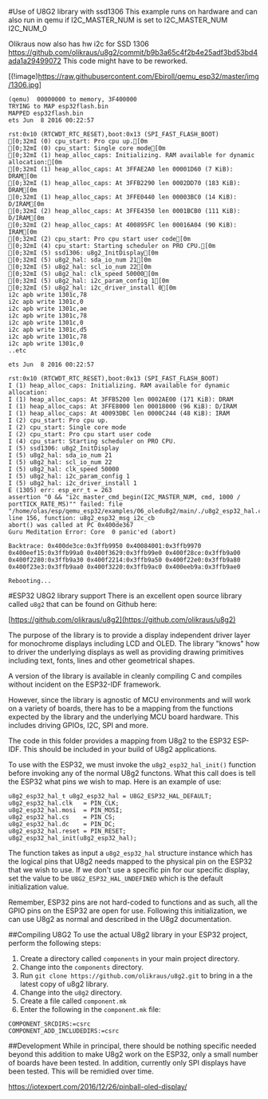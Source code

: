 #Use of U8G2 library with ssd1306
This example runs on hardware and can also run in qemu if I2C_MASTER_NUM is set to I2C_MASTER_NUM I2C_NUM_0

Olikraus now also has hw i2c for SSD 1306
https://github.com/olikraus/u8g2/commit/b9b3a65c4f2b4e25adf3bd53bd4ada1a29499072
This code might have to be reworked.


[(!image)https://raw.githubusercontent.com/Ebiroll/qemu_esp32/master/img/1306.jpg]

```
(qemu)  00000000 to memory, 3F400000
TRYING to MAP esp32flash.bin
MAPPED esp32flash.bin
ets Jun  8 2016 00:22:57

rst:0x10 (RTCWDT_RTC_RESET),boot:0x13 (SPI_FAST_FLASH_BOOT)
[0;32mI (0) cpu_start: Pro cpu up.[0m
[0;32mI (0) cpu_start: Single core mode[0m
[0;32mI (1) heap_alloc_caps: Initializing. RAM available for dynamic allocation:[0m
[0;32mI (1) heap_alloc_caps: At 3FFAE2A0 len 00001D60 (7 KiB): DRAM[0m
[0;32mI (1) heap_alloc_caps: At 3FFB2290 len 0002DD70 (183 KiB): DRAM[0m
[0;32mI (1) heap_alloc_caps: At 3FFE0440 len 00003BC0 (14 KiB): D/IRAM[0m
[0;32mI (2) heap_alloc_caps: At 3FFE4350 len 0001BCB0 (111 KiB): D/IRAM[0m
[0;32mI (2) heap_alloc_caps: At 400895FC len 00016A04 (90 KiB): IRAM[0m
[0;32mI (2) cpu_start: Pro cpu start user code[0m
[0;32mI (4) cpu_start: Starting scheduler on PRO CPU.[0m
[0;32mI (5) ssd1306: u8g2_InitDisplay[0m
[0;32mI (5) u8g2_hal: sda_io_num 21[0m
[0;32mI (5) u8g2_hal: scl_io_num 22[0m
[0;32mI (5) u8g2_hal: clk_speed 50000[0m
[0;32mI (5) u8g2_hal: i2c_param_config 1[0m
[0;32mI (5) u8g2_hal: i2c_driver_install 0[0m
i2c apb write 1301c,78 
i2c apb write 1301c,0 
i2c apb write 1301c,ae 
i2c apb write 1301c,78 
i2c apb write 1301c,0 
i2c apb write 1301c,d5 
i2c apb write 1301c,78 
i2c apb write 1301c,0 
..etc

```



```
ets Jun  8 2016 00:22:57

rst:0x10 (RTCWDT_RTC_RESET),boot:0x13 (SPI_FAST_FLASH_BOOT)
I (1) heap_alloc_caps: Initializing. RAM available for dynamic allocation:
I (1) heap_alloc_caps: At 3FFB5200 len 0002AE00 (171 KiB): DRAM
I (1) heap_alloc_caps: At 3FFE8000 len 00018000 (96 KiB): D/IRAM
I (1) heap_alloc_caps: At 40093DBC len 0000C244 (48 KiB): IRAM
I (2) cpu_start: Pro cpu up.
I (2) cpu_start: Single core mode
I (2) cpu_start: Pro cpu start user code
I (4) cpu_start: Starting scheduler on PRO CPU.
I (5) ssd1306: u8g2_InitDisplay
I (5) u8g2_hal: sda_io_num 21
I (5) u8g2_hal: scl_io_num 22
I (5) u8g2_hal: clk_speed 50000
I (5) u8g2_hal: i2c_param_config 1
I (5) u8g2_hal: i2c_driver_install 1
E (1305) err: esp_err_t = 263
assertion "0 && "i2c_master_cmd_begin(I2C_MASTER_NUM, cmd, 1000 / portTICK_RATE_MS)"" failed: file "/home/olas/esp/qemu_esp32/examples/06_oledu8g2/main/./u8g2_esp32_hal.c", line 156, function: u8g2_esp32_msg_i2c_cb
abort() was called at PC 0x400de367
Guru Meditation Error: Core  0 panic'ed (abort)

Backtrace: 0x400de3ce:0x3ffb9950 0x40084001:0x3ffb9970 0x400eef15:0x3ffb99a0 0x400f3629:0x3ffb99e0 0x400f28ce:0x3ffb9a00 0x400f2280:0x3ffb9a30 0x400f2214:0x3ffb9a50 0x400f22e0:0x3ffb9a80 0x400f23e3:0x3ffb9aa0 0x400f3220:0x3ffb9ac0 0x400eeb9a:0x3ffb9ae0

Rebooting...
```


#ESP32 U8G2 library support
There is an excellent open source library called `u8g2` that can be found on Github here:

[https://github.com/olikraus/u8g2](https://github.com/olikraus/u8g2)

The purpose of the library is to provide a display independent driver layer for monochrome displays including LCD and OLED.
The library "knows" how to driver the underlying displays as well as providing drawing primitives including text, fonts, lines and
other geometrical shapes.

A version of the library is available in cleanly compiling C and compiles without incident on the ESP32-IDF framework.

However, since the library is agnostic of MCU environments and will work on a variety of boards, there has to be a mapping from
the functions expected by the library and the underlying MCU board hardware.  This includes driving GPIOs, I2C, SPI and more.

The code in this folder provides a mapping from U8g2 to the ESP32 ESP-IDF.  This should be included in your build of U8g2 applications.

To use with the ESP32, we must invoke the `u8g2_esp32_hal_init()` function before invoking any of the normal U8g2 functons.  What
this call does is tell the ESP32 what pins we wish to map.  Here is an example of use:

```
u8g2_esp32_hal_t u8g2_esp32_hal = U8G2_ESP32_HAL_DEFAULT;
u8g2_esp32_hal.clk   = PIN_CLK;
u8g2_esp32_hal.mosi  = PIN_MOSI;
u8g2_esp32_hal.cs    = PIN_CS;
u8g2_esp32_hal.dc    = PIN_DC;
u8g2_esp32_hal.reset = PIN_RESET;
u8g2_esp32_hal_init(u8g2_esp32_hal);
```

The function takes as input a `u8g2_esp32_hal` structure instance which has the logical pins that U8g2 needs mapped to the
physical pin on the ESP32 that we wish to use.  If we don't use a specific pin for our specific display, set the value to
be `U8G2_ESP32_HAL_UNDEFINED` which is the default initialization value.

Remember, ESP32 pins are not hard-coded to functions and as such, all the GPIO pins on the ESP32 are open for use.  Following
this initialization, we can use U8g2 as normal and described in the U8g2 documentation.

##Compiling U8G2
To use the actual U8g2 library in your ESP32 project, perform the following steps:

1. Create a directory called `components` in your main project directory.
2. Change into the `components` directory.
3. Run `git clone https://github.com/olikraus/u8g2.git` to bring in a the latest copy of u8g2 library.
4. Change into the `u8g2` directory.
5. Create a file called `component.mk`
6. Enter the following in the `component.mk` file:
```
COMPONENT_SRCDIRS:=csrc
COMPONENT_ADD_INCLUDEDIRS:=csrc
```


##Development
While in principal, there should be nothing specific needed beyond this addition to make U8g2 work on the ESP32, only a small
number of boards have been tested.  In addition, currently only SPI displays have been tested.  This will be remidied over time.


https://iotexpert.com/2016/12/26/pinball-oled-display/